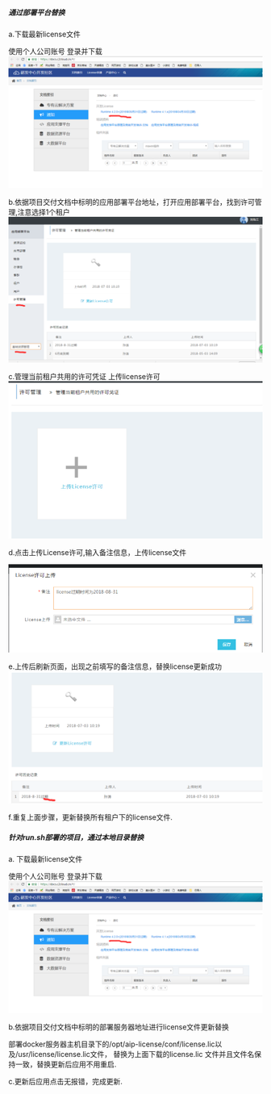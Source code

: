##### **通过部署平台替换**

a.下载最新license文件

使用个人公司账号 登录并下载![](/assets/3.png)

b.依据项目交付文档中标明的应用部署平台地址，打开应用部署平台，找到许可管理,注意选择1个租户![](/assets/25.png)

c.管理当前租户共用的许可凭证 上传license许可![](/assets/TIM图片20180702094121.png)

d.点击上传License许可,输入备注信息，上传license文件

![](/assets/22.png)

e.上传后刷新页面，出现之前填写的备注信息，替换license更新成功![](/assets/23.png)

f.重复上面步骤，更新替换所有租户下的license文件.



##### **针对run.sh部署的项目，通过本地目录替换**

a. 下载最新license文件

使用个人公司账号 登录并下载![](/assets/3.png)

b.依据项目交付文档中标明的部署服务器地址进行license文件更新替换

部署docker服务器主机目录下的/opt/aip-license/conf/license.lic以及/usr/license/license.lic文件， 替换为上面下载的license.lic 文件并且文件名保持一致，替换更新后应用不用重启.

c.更新后应用点击无报错，完成更新.

